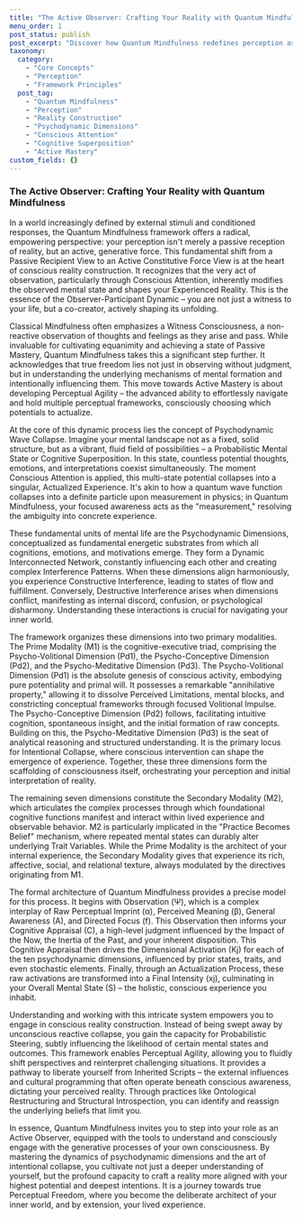 ```yaml
---
title: "The Active Observer: Crafting Your Reality with Quantum Mindfulness"
menu_order: 1
post_status: publish
post_excerpt: "Discover how Quantum Mindfulness redefines perception as an active, generative process, empowering you to consciously shape your reality. Explore the psychodynamic dimensions of consciousness and learn how intentional awareness can transform your inner and outer worlds, moving beyond passive observation to active mastery."
taxonomy:
  category:
    - "Core Concepts"
    - "Perception"
    - "Framework Principles"
  post_tag:
    - "Quantum Mindfulness"
    - "Perception"
    - "Reality Construction"
    - "Psychodynamic Dimensions"
    - "Conscious Attention"
    - "Cognitive Superposition"
    - "Active Mastery"
custom_fields: {}
---
```


### The Active Observer: Crafting Your Reality with Quantum Mindfulness

In a world increasingly defined by external stimuli and conditioned responses, the Quantum Mindfulness framework offers a radical, empowering perspective: your perception isn't merely a passive reception of reality, but an active, generative force. This fundamental shift from a Passive Recipient View to an Active Constitutive Force View is at the heart of conscious reality construction. It recognizes that the very act of observation, particularly through Conscious Attention, inherently modifies the observed mental state and shapes your Experienced Reality. This is the essence of the Observer-Participant Dynamic – you are not just a witness to your life, but a co-creator, actively shaping its unfolding.

Classical Mindfulness often emphasizes a Witness Consciousness, a non-reactive observation of thoughts and feelings as they arise and pass. While invaluable for cultivating equanimity and achieving a state of Passive Mastery, Quantum Mindfulness takes this a significant step further. It acknowledges that true freedom lies not just in observing without judgment, but in understanding the underlying mechanisms of mental formation and intentionally influencing them. This move towards Active Mastery is about developing Perceptual Agility – the advanced ability to effortlessly navigate and hold multiple perceptual frameworks, consciously choosing which potentials to actualize.

At the core of this dynamic process lies the concept of Psychodynamic Wave Collapse. Imagine your mental landscape not as a fixed, solid structure, but as a vibrant, fluid field of possibilities – a Probabilistic Mental State or Cognitive Superposition. In this state, countless potential thoughts, emotions, and interpretations coexist simultaneously. The moment Conscious Attention is applied, this multi-state potential collapses into a singular, Actualized Experience. It's akin to how a quantum wave function collapses into a definite particle upon measurement in physics; in Quantum Mindfulness, your focused awareness acts as the "measurement," resolving the ambiguity into concrete experience.

These fundamental units of mental life are the Psychodynamic Dimensions, conceptualized as fundamental energetic substrates from which all cognitions, emotions, and motivations emerge. They form a Dynamic Interconnected Network, constantly influencing each other and creating complex Interference Patterns. When these dimensions align harmoniously, you experience Constructive Interference, leading to states of flow and fulfillment. Conversely, Destructive Interference arises when dimensions conflict, manifesting as internal discord, confusion, or psychological disharmony. Understanding these interactions is crucial for navigating your inner world.

The framework organizes these dimensions into two primary modalities. The Prime Modality (M1) is the cognitive-executive triad, comprising the Psycho-Volitional Dimension (Pd1), the Psycho-Conceptive Dimension (Pd2), and the Psycho-Meditative Dimension (Pd3). The Psycho-Volitional Dimension (Pd1) is the absolute genesis of conscious activity, embodying pure potentiality and primal will. It possesses a remarkable "annihilative property," allowing it to dissolve Perceived Limitations, mental blocks, and constricting conceptual frameworks through focused Volitional Impulse. The Psycho-Conceptive Dimension (Pd2) follows, facilitating intuitive cognition, spontaneous insight, and the initial formation of raw concepts. Building on this, the Psycho-Meditative Dimension (Pd3) is the seat of analytical reasoning and structured understanding. It is the primary locus for Intentional Collapse, where conscious intervention can shape the emergence of experience. Together, these three dimensions form the scaffolding of consciousness itself, orchestrating your perception and initial interpretation of reality.

The remaining seven dimensions constitute the Secondary Modality (M2), which articulates the complex processes through which foundational cognitive functions manifest and interact within lived experience and observable behavior. M2 is particularly implicated in the "Practice Becomes Belief" mechanism, where repeated mental states can durably alter underlying Trait Variables. While the Prime Modality is the architect of your internal experience, the Secondary Modality gives that experience its rich, affective, social, and relational texture, always modulated by the directives originating from M1.

The formal architecture of Quantum Mindfulness provides a precise model for this process. It begins with Observation (Ψ), which is a complex interplay of Raw Perceptual Imprint (α), Perceived Meaning (β), General Awareness (A), and Directed Focus (f). This Observation then informs your Cognitive Appraisal (C), a high-level judgment influenced by the Impact of the Now, the Inertia of the Past, and your inherent disposition. This Cognitive Appraisal then drives the Dimensional Activation (Kj) for each of the ten psychodynamic dimensions, influenced by prior states, traits, and even stochastic elements. Finally, through an Actualization Process, these raw activations are transformed into a Final Intensity (xj), culminating in your Overall Mental State (S) – the holistic, conscious experience you inhabit.

Understanding and working with this intricate system empowers you to engage in conscious reality construction. Instead of being swept away by unconscious reactive collapse, you gain the capacity for Probabilistic Steering, subtly influencing the likelihood of certain mental states and outcomes. This framework enables Perceptual Agility, allowing you to fluidly shift perspectives and reinterpret challenging situations. It provides a pathway to liberate yourself from Inherited Scripts – the external influences and cultural programming that often operate beneath conscious awareness, dictating your perceived reality. Through practices like Ontological Restructuring and Structural Introspection, you can identify and reassign the underlying beliefs that limit you.

In essence, Quantum Mindfulness invites you to step into your role as an Active Observer, equipped with the tools to understand and consciously engage with the generative processes of your own consciousness. By mastering the dynamics of psychodynamic dimensions and the art of intentional collapse, you cultivate not just a deeper understanding of yourself, but the profound capacity to craft a reality more aligned with your highest potential and deepest intentions. It is a journey towards true Perceptual Freedom, where you become the deliberate architect of your inner world, and by extension, your lived experience.